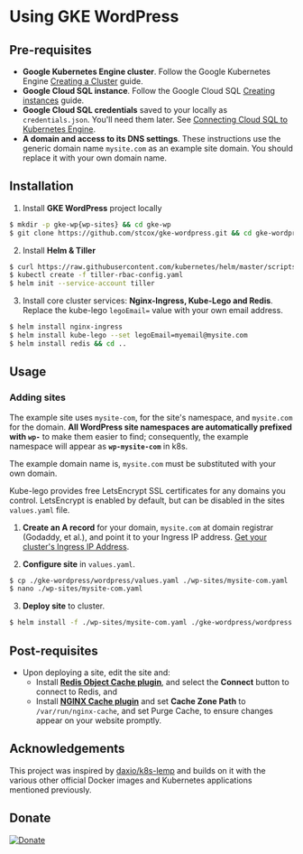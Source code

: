 # Using GKE WordPress

## Pre-requisites
* **Google Kubernetes Engine cluster**. Follow the Google Kubernetes Engine [Creating a Cluster](https://cloud.google.com/kubernetes-engine/docs/how-to/creating-a-cluster "Creating a Cluster") guide.
* **Google Cloud SQL instance**. Follow the Google Cloud SQL [Creating instances](https://cloud.google.com/sql/docs/mysql/create-instance "Create Google Cloud SQL instance") guide.
* **Google Cloud SQL credentials** saved to your locally as `credentials.json`. You'll need them later. See [Connecting Cloud SQL to Kubernetes Engine](https://cloud.google.com/sql/docs/mysql/connect-kubernetes-engine).
* **A domain and access to its DNS settings**. These instructions use the generic domain name `mysite.com` as an example site domain. You should replace it with your own domain name.

## Installation
1. Install **GKE WordPress** project locally
```bash
$ mkdir -p gke-wp{wp-sites} && cd gke-wp
$ git clone https://github.com/stcox/gke-wordpress.git && cd gke-wordpress
```

2. Install **Helm & Tiller**
```bash
$ curl https://raw.githubusercontent.com/kubernetes/helm/master/scripts/get | bash
$ kubectl create -f tiller-rbac-config.yaml
$ helm init --service-account tiller
```

3. Install core cluster services: **Nginx-Ingress, Kube-Lego and Redis**. Replace the kube-lego `legoEmail=` value with your own email address.
```bash
$ helm install nginx-ingress
$ helm install kube-lego --set legoEmail=myemail@mysite.com
$ helm install redis && cd ..
```

## Usage
### Adding sites
The example site uses `mysite-com`, for the site's namespace, and `mysite.com` for the domain. **All WordPress site namespaces are automatically prefixed with `wp-`** to make them easier to find; consequently, the example namespace will appear as **`wp-mysite-com`** in k8s.

The example domain name is, `mysite.com` must be substituted with your own domain.

Kube-lego provides free LetsEncrypt SSL certificates for any domains you control. LetsEncrypt is enabled by default, but can be disabled in the sites `values.yaml` file.

1. **Create an A record** for your domain, `mysite.com` at domain registrar (Godaddy, et al.), and point it to your Ingress IP address. [Get your cluster's Ingress IP Address](https://console.cloud.google.com/kubernetes/discovery).

2. **Configure site** in `values.yaml`.
```bash
$ cp ./gke-wordpress/wordpress/values.yaml ./wp-sites/mysite-com.yaml
$ nano ./wp-sites/mysite-com.yaml
```

3. **Deploy site** to cluster.
```bash
$ helm install -f ./wp-sites/mysite-com.yaml ./gke-wordpress/wordpress
```

## Post-requisites
* Upon deploying a site, edit the site and:
  * Install [**Redis Object Cache plugin**](https://wordpress.org/plugins/redis-cache/ "Redis Object Cache plugin for WordPress"), and select the **Connect** button to connect to Redis, and
  * Install [**NGINX Cache plugin**](https://wordpress.org/plugins/nginx-cache/) and set **Cache Zone Path** to `/var/run/nginx-cache`, and set Purge Cache, to ensure changes appear on your website promptly.


## Acknowledgements
This project was inspired by [daxio/k8s-lemp](https://github.com/daxio/k8s-lemp) and builds on it with the various other official Docker images and Kubernetes applications mentioned previously.

## Donate
[![Donate](https://img.shields.io/badge/Donate-PayPal-green.svg)](https://www.paypal.com/cgi-bin/webscr?cmd=_s-xclick&hosted_button_id=FNLE7XYVKHSS2)
